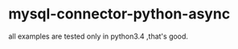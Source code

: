 mysql-connector-python-async
============================

all examples are tested only in python3.4 ,that's good.